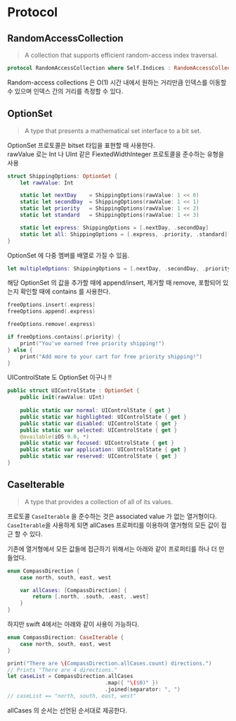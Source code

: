 # Protocol

## RandomAccessCollection

>A collection that supports efficient random-access index traversal.

```swift
protocol RandomAccessCollection where Self.Indices : RandomAccessCollection, Self.SubSequence : RandomAccessCollection
```

Random-access collections 은 O(1) 시간 내에서 원하는 거리만큼 인덱스를 이동할 수 있으며 인덱스 간의 거리를 측정할 수 있다. 


## OptionSet

>A type that presents a mathematical set interface to a bit set.

OptionSet 프로토콜은 bitset 타입을 표현할 때 사용한다.  
rawValue 로는 Int 나 UInt 같은 FiextedWidthInteger 프로토콜을 준수하는 유형을 사용

```swift
struct ShippingOptions: OptionSet {
    let rawValue: Int

    static let nextDay    = ShippingOptions(rawValue: 1 << 0)
    static let secondDay  = ShippingOptions(rawValue: 1 << 1)
    static let priority   = ShippingOptions(rawValue: 1 << 2)
    static let standard   = ShippingOptions(rawValue: 1 << 3)

    static let express: ShippingOptions = [.nextDay, .secondDay]
    static let all: ShippingOptions = [.express, .priority, .standard]
}
```

OptionSet 에 다중 멤버를 배열로 가질 수 있음. 
```swift 
let multipleOptions: ShippingOptions = [.nextDay, .secondDay, .priority]
```

해당 OptionSet 의 값을 추가할 때에 append/insert, 제거할 때 remove, 포함되어 있는지 확인할 때에 contains 를 사용한다.

```swift 
freeOptions.insert(.express)
freeOptions.append(.express)
```

```swift
freeOptions.remove(.express)
```	

```swift
if freeOptions.contains(.priority) {
	print("You've earned free priority shipping!")
} else {
	print("Add more to your cart for free priority shipping!")
}
```

UIControlState 도 OptionSet 이구나 !! 
```swift
public struct UIControlState : OptionSet {
    public init(rawValue: UInt)
    
    public static var normal: UIControlState { get }
    public static var highlighted: UIControlState { get }
    public static var disabled: UIControlState { get }
    public static var selected: UIControlState { get }
    @available(iOS 9.0, *)
    public static var focused: UIControlState { get }
    public static var application: UIControlState { get }
    public static var reserved: UIControlState { get }
}
``` 

## CaseIterable

> A type that provides a collection of all of its values.


프로토콜 `CaseIterable` 을 준수하는 것은 associated value 가 없는 열거형이다.  
`CaseIterable`을 사용하게 되면 allCases 프로퍼티를 이용하여 열거형의 모든 값이 접근 할 수 있다. 

기존에 열거형에서 모든 값들에 접근하기 위해서는 아래와 같이 프로퍼티를 하나 더 만들었다. 

```swift
enum CompassDirection {
    case north, south, east, west

    var allCases: [CompassDirection] {
        return [.north, .south, .east, .west]
    }
}

```

하지만 swift 4에서는 아래와 같이 사용이 가능하다. 

```swift
enum CompassDirection: CaseIterable {
    case north, south, east, west
}

print("There are \(CompassDirection.allCases.count) directions.")
// Prints "There are 4 directions."
let caseList = CompassDirection.allCases
                               .map({ "\($0)" })
                               .joined(separator: ", ")
// caseList == "north, south, east, west"
```

allCases 의 순서는 선언된 순서대로 제공한다.  



